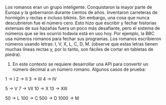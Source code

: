 Los romanos eran un grupo inteligente. Conquistaron la mayor parte de Europa y la
gobernaron durante cientos de años. Inventaron carreteras de hormigón y rectas e incluso
bikinis. Sin embargo, una cosa que nunca descubrieron fue el número cero. Esto hizo que
escribir y fechar historias extensas de sus hazañas fuera un poco más desafiante, pero el
sistema de números que se les ocurrió todavía está en uso hoy. Por ejemplo, la BBC usa
números romanos para fechar sus programas.
Los romanos escribieron números usando letras: I, V, X, L, C, D, M. (observe que estas letras
tienen muchas líneas rectas y, por lo tanto, son fáciles de cortar en tabletas de piedra).

1. En este contexto se requiere desarrollar una API para convertir un número decimal a
   un número romano. Algunos casos de prueba:

1 → I
2 → II
3 → III
4 → IV

5 → V
7 → VII
10 → X
13 → XIII

50 → L
100 → C
500 → D
1000 → M